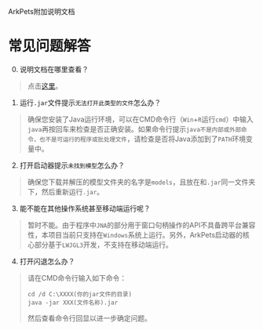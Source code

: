 ArkPets附加说明文档
# 常见问题解答

0. 说明文档在哪里查看？
> 点击[这里](../README.md)。

1. 运行`.jar`文件提示`无法打开此类型的文件`怎么办？
> 确保您安装了Java运行环境，可以在CMD命令行（`Win`+`R`运行`cmd`）中输入`java`再按回车来检查是否正确安装。如果命令行提示`java不是内部或外部命令，也不是可运行的程序或批处理文件`，请检查是否将Java添加到了`PATH`环境变量中。

2. 打开启动器提示`未找到模型`怎么办？
> 确保您下载并解压的模型文件夹的名字是`models`，且放在和`.jar`同一文件夹下，然后重新运行`.jar`。

3. 能不能在其他操作系统甚至移动端运行呢？
> 暂时不能。由于程序中`JNA`的部分用于窗口句柄操作的API不具备跨平台兼容性，本项目当前只支持在`Windows`系统上运行。另外，ArkPets启动器的核心部分基于`LWJGL3`开发，不支持在移动端运行。

4. 打开闪退怎么办？
> 请在CMD命令行输入如下命令：
> ```
> cd /d C:\XXXX(你的jar文件的目录)
> java -jar XXX(文件名称).jar
> ```
> 然后查看命令行回显以进一步确定问题。
